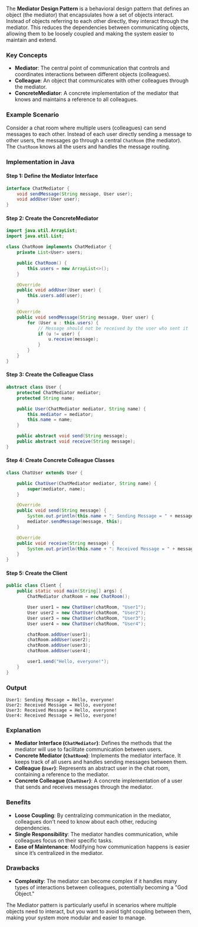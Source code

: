 The **Mediator Design Pattern** is a behavioral design pattern that defines an object (the mediator) that encapsulates how a set of objects interact. Instead of objects referring to each other directly, they interact through the mediator. This reduces the dependencies between communicating objects, allowing them to be loosely coupled and making the system easier to maintain and extend.

### Key Concepts

- **Mediator**: The central point of communication that controls and coordinates interactions between different objects (colleagues).
- **Colleague**: An object that communicates with other colleagues through the mediator.
- **ConcreteMediator**: A concrete implementation of the mediator that knows and maintains a reference to all colleagues.

### Example Scenario

Consider a chat room where multiple users (colleagues) can send messages to each other. Instead of each user directly sending a message to other users, the messages go through a central `ChatRoom` (the mediator). The `ChatRoom` knows all the users and handles the message routing.

### Implementation in Java

#### Step 1: Define the Mediator Interface

```java
interface ChatMediator {
    void sendMessage(String message, User user);
    void addUser(User user);
}
```

#### Step 2: Create the ConcreteMediator

```java
import java.util.ArrayList;
import java.util.List;

class ChatRoom implements ChatMediator {
    private List<User> users;

    public ChatRoom() {
        this.users = new ArrayList<>();
    }

    @Override
    public void addUser(User user) {
        this.users.add(user);
    }

    @Override
    public void sendMessage(String message, User user) {
        for (User u : this.users) {
            // Message should not be received by the user who sent it
            if (u != user) {
                u.receive(message);
            }
        }
    }
}
```

#### Step 3: Create the Colleague Class

```java
abstract class User {
    protected ChatMediator mediator;
    protected String name;

    public User(ChatMediator mediator, String name) {
        this.mediator = mediator;
        this.name = name;
    }

    public abstract void send(String message);
    public abstract void receive(String message);
}
```

#### Step 4: Create Concrete Colleague Classes

```java
class ChatUser extends User {

    public ChatUser(ChatMediator mediator, String name) {
        super(mediator, name);
    }

    @Override
    public void send(String message) {
        System.out.println(this.name + ": Sending Message = " + message);
        mediator.sendMessage(message, this);
    }

    @Override
    public void receive(String message) {
        System.out.println(this.name + ": Received Message = " + message);
    }
}
```

#### Step 5: Create the Client

```java
public class Client {
    public static void main(String[] args) {
        ChatMediator chatRoom = new ChatRoom();

        User user1 = new ChatUser(chatRoom, "User1");
        User user2 = new ChatUser(chatRoom, "User2");
        User user3 = new ChatUser(chatRoom, "User3");
        User user4 = new ChatUser(chatRoom, "User4");

        chatRoom.addUser(user1);
        chatRoom.addUser(user2);
        chatRoom.addUser(user3);
        chatRoom.addUser(user4);

        user1.send("Hello, everyone!");
    }
}
```

### Output

```
User1: Sending Message = Hello, everyone!
User2: Received Message = Hello, everyone!
User3: Received Message = Hello, everyone!
User4: Received Message = Hello, everyone!
```

### Explanation

- **Mediator Interface (`ChatMediator`)**: Defines the methods that the mediator will use to facilitate communication between users.
- **Concrete Mediator (`ChatRoom`)**: Implements the mediator interface. It keeps track of all users and handles sending messages between them.
- **Colleague (`User`)**: Represents an abstract user in the chat room, containing a reference to the mediator.
- **Concrete Colleague (`ChatUser`)**: A concrete implementation of a user that sends and receives messages through the mediator.

### Benefits

- **Loose Coupling**: By centralizing communication in the mediator, colleagues don't need to know about each other, reducing dependencies.
- **Single Responsibility**: The mediator handles communication, while colleagues focus on their specific tasks.
- **Ease of Maintenance**: Modifying how communication happens is easier since it’s centralized in the mediator.

### Drawbacks

- **Complexity**: The mediator can become complex if it handles many types of interactions between colleagues, potentially becoming a "God Object."

The Mediator pattern is particularly useful in scenarios where multiple objects need to interact, but you want to avoid tight coupling between them, making your system more modular and easier to manage.